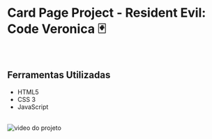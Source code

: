 # Card Page Project - Resident Evil: Code Veronica 🃏

<br>

## Ferramentas Utilizadas

- HTML5
- CSS 3
- JavaScript

<br>

<img src="src/video/re-cv.mp4" alt="video do projeto">
